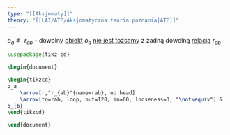 ```yaml
---
type: "[[Aksjomaty]]"
theory: "[[LAI/ATP/Aksjomatyczna teoria poznania|ATP]]"
---
```

$o_{a} \not\equiv r_{ab}$ - dowolny [obiekt](LAI/ATP/Pojęcia%20pierwotne/Obiekt%20elementarny.md) $o_a$ [nie jest tożsamy](Brak%20tożsamości.md) z żadną dowolną [relacją](Relacja.md) $r_{ab}$

```tikz
\usepackage{tikz-cd}

\begin{document}

\begin{tikzcd}
o_a 
	\arrow[r,"r_{ab}"{name=rab}, no head]
	\arrow[to=rab, loop, out=120, in=60, looseness=3, "\not\equiv"] & 
o_{b}
\end{tikzcd}

\end{document}

```

